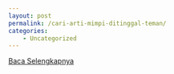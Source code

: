```yaml
---
layout: post
permalink: /cari-arti-mimpi-ditinggal-teman/
categories:
    - Uncategorized
---
```


[Baca Selengkapnya](/10)